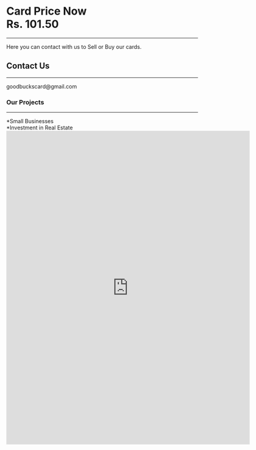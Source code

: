 <html>
<head>
</head>

<body>


<h1> Card Price Now <br/> Rs. 101.50 </h1>
<hr/>
<p> Here you can contact with us to Sell or Buy our cards.</p>
<h2> Contact Us </h2>
<hr/>
<p1>goodbuckscard@gmail.com</p1>
<h3>Our Projects</h3>
<hr/>
<p1>*Small Businesses <br/>*Investment in Real Estate</p1>

 </body>
 <iframe src="https://docs.google.com/forms/d/e/1FAIpQLSfrTpWVPd8Jd8w3CP4YaZLQJrcYv0hUNF-q8aHObpcw5bo3Qw/viewform?embedded=true" width="640" height="823" frameborder="0" marginheight="0" marginwidth="0">Loading…</iframe>

</html>
